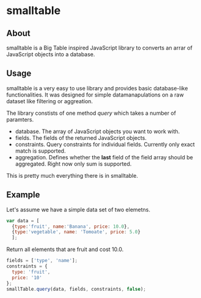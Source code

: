 # smalltable

## About

smalltable is a Big Table inspired JavaScript library to converts an arrar of JavaScript objects into a database.

## Usage

smalltable is a very easy to use library and provides basic database-like functionalities. It was designed for simple datamanapulations on a raw dataset like filtering or aggreation.

The library constists of one method *query* which takes a number of paramters. 

* database. The array of JavaScript objects you want to work with.
* fields. The fields of the returned JavaScript objects.
* constraints. Query constraints for individual fields. Currently only exact match is supported. 
* aggregation. Defines whether the **last** field of the field array should be aggregated. Right now only sum is supported. 
 
This is pretty much everything there is in smalltable.

## Example

Let's assume we have a simple data set of two elemetns.

``` javascript
var data = [
  {type:'fruit', name:'Banana', price: 10.0},
  {type:'vegetable', name: 'Tomoate', price: 5.0}
  ];
```

Return all elements that are fruit and cost 10.0. 

``` javascript
fields = ['type', 'name'];
constraints = {
  type: 'fruit',
  price: '10'
};
smallTable.query(data, fields, constraints, false);
```





